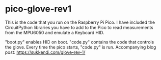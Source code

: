 # pico-glove-rev1
This is the code that you run on the Raspberry Pi Pico. I have included the CircuitPython libraries you have to add to the Pico to read measurements from the MPU6050 and emulate a Keyboard HID. 

"boot.py" enables HID on boot. "code.py" contains the code that controls the glove. Every time the pico starts, "code.py" is run.
Accompanying blog post: https://sukkendi.com/glove-rev-1/
